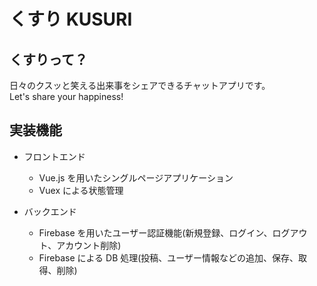 # くすり KUSURI

## くすりって？

日々のクスッと笑える出来事をシェアできるチャットアプリです。  
Let's share your happiness!

## 実装機能

- フロントエンド

  - Vue.js を用いたシングルページアプリケーション
  - Vuex による状態管理

- バックエンド
  - Firebase を用いたユーザー認証機能(新規登録、ログイン、ログアウト、アカウント削除)
  - Firebase による DB 処理(投稿、ユーザー情報などの追加、保存、取得、削除)
